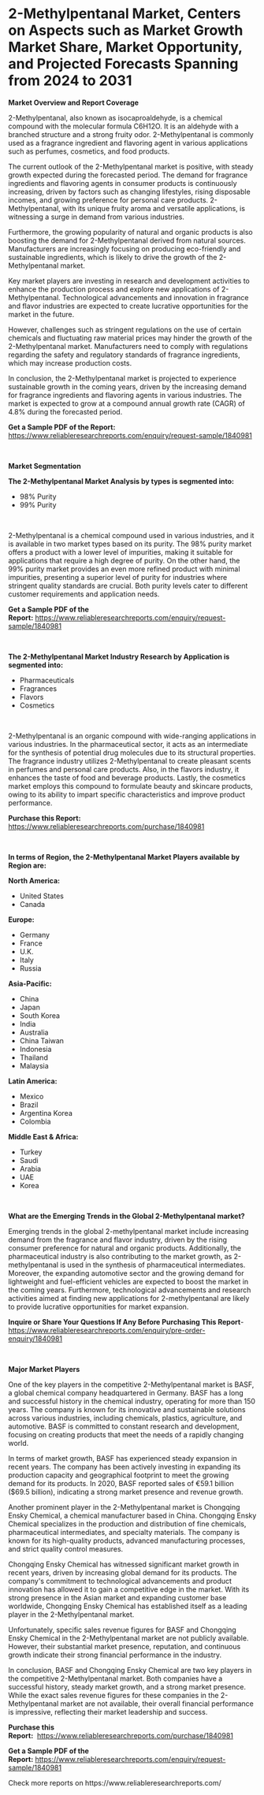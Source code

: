 <p><h1>2-Methylpentanal Market, Centers on Aspects such as Market Growth Market Share, Market Opportunity, and Projected Forecasts Spanning from 2024 to 2031</h1></p><p><strong>Market Overview and Report Coverage</strong></p>
<p><p>2-Methylpentanal, also known as isocaproaldehyde, is a chemical compound with the molecular formula C6H12O. It is an aldehyde with a branched structure and a strong fruity odor. 2-Methylpentanal is commonly used as a fragrance ingredient and flavoring agent in various applications such as perfumes, cosmetics, and food products.</p><p>The current outlook of the 2-Methylpentanal market is positive, with steady growth expected during the forecasted period. The demand for fragrance ingredients and flavoring agents in consumer products is continuously increasing, driven by factors such as changing lifestyles, rising disposable incomes, and growing preference for personal care products. 2-Methylpentanal, with its unique fruity aroma and versatile applications, is witnessing a surge in demand from various industries.</p><p>Furthermore, the growing popularity of natural and organic products is also boosting the demand for 2-Methylpentanal derived from natural sources. Manufacturers are increasingly focusing on producing eco-friendly and sustainable ingredients, which is likely to drive the growth of the 2-Methylpentanal market.</p><p>Key market players are investing in research and development activities to enhance the production process and explore new applications of 2-Methylpentanal. Technological advancements and innovation in fragrance and flavor industries are expected to create lucrative opportunities for the market in the future.</p><p>However, challenges such as stringent regulations on the use of certain chemicals and fluctuating raw material prices may hinder the growth of the 2-Methylpentanal market. Manufacturers need to comply with regulations regarding the safety and regulatory standards of fragrance ingredients, which may increase production costs.</p><p>In conclusion, the 2-Methylpentanal market is projected to experience sustainable growth in the coming years, driven by the increasing demand for fragrance ingredients and flavoring agents in various industries. The market is expected to grow at a compound annual growth rate (CAGR) of 4.8% during the forecasted period.</p></p>
<p><strong>Get a Sample PDF of the Report:</strong> <a href="https://www.reliableresearchreports.com/enquiry/request-sample/1840981">https://www.reliableresearchreports.com/enquiry/request-sample/1840981</a></p>
<p>&nbsp;</p>
<p><strong>Market Segmentation</strong></p>
<p><strong>The 2-Methylpentanal Market Analysis by types is segmented into:</strong></p>
<p><ul><li>98% Purity</li><li>99% Purity</li></ul></p>
<p>&nbsp;</p>
<p><p>2-Methylpentanal is a chemical compound used in various industries, and it is available in two market types based on its purity. The 98% purity market offers a product with a lower level of impurities, making it suitable for applications that require a high degree of purity. On the other hand, the 99% purity market provides an even more refined product with minimal impurities, presenting a superior level of purity for industries where stringent quality standards are crucial. Both purity levels cater to different customer requirements and application needs.</p></p>
<p><strong>Get a Sample PDF of the Report:</strong>&nbsp;<a href="https://www.reliableresearchreports.com/enquiry/request-sample/1840981">https://www.reliableresearchreports.com/enquiry/request-sample/1840981</a></p>
<p>&nbsp;</p>
<p><strong>The 2-Methylpentanal Market Industry Research by Application is segmented into:</strong></p>
<p><ul><li>Pharmaceuticals</li><li>Fragrances</li><li>Flavors</li><li>Cosmetics</li></ul></p>
<p>&nbsp;</p>
<p><p>2-Methylpentanal is an organic compound with wide-ranging applications in various industries. In the pharmaceutical sector, it acts as an intermediate for the synthesis of potential drug molecules due to its structural properties. The fragrance industry utilizes 2-Methylpentanal to create pleasant scents in perfumes and personal care products. Also, in the flavors industry, it enhances the taste of food and beverage products. Lastly, the cosmetics market employs this compound to formulate beauty and skincare products, owing to its ability to impart specific characteristics and improve product performance.</p></p>
<p><strong>Purchase this Report:</strong>&nbsp; <a href="https://www.reliableresearchreports.com/purchase/1840981">https://www.reliableresearchreports.com/purchase/1840981</a></p>
<p>&nbsp;</p>
<p><strong>In terms of Region, the 2-Methylpentanal Market Players available by Region are:</strong></p>
<p>
    <p> <strong> North America: </strong>
        <ul>
            <li>United States</li>
            <li>Canada</li>
        </ul>
        </p> 
    <p> <strong> Europe: </strong>
        <ul>
            <li>Germany</li>
            <li>France</li>
            <li>U.K.</li>
            <li>Italy</li>
            <li>Russia</li>
        </ul>
        </p> 
    <p> <strong> Asia-Pacific: </strong>
        <ul>
            <li>China</li>
            <li>Japan</li>
            <li>South Korea</li>
            <li>India</li>
            <li>Australia</li>
            <li>China Taiwan</li>
            <li>Indonesia</li>
            <li>Thailand</li>
            <li>Malaysia</li>
        </ul>
        </p> 
    <p> <strong> Latin America: </strong>
        <ul>
            <li>Mexico</li>
            <li>Brazil</li>
            <li>Argentina Korea</li>
            <li>Colombia</li>
        </ul>
        </p> 
    <p> <strong> Middle East & Africa: </strong>
        <ul>
            <li>Turkey</li>
            <li>Saudi</li>
            <li>Arabia</li>
            <li>UAE</li>
            <li>Korea</li>
        </ul>
    </p>
    </p>
<p>&nbsp;</p>
<p><strong>What are the Emerging Trends in the Global 2-Methylpentanal market?</strong></p>
<p><p>Emerging trends in the global 2-methylpentanal market include increasing demand from the fragrance and flavor industry, driven by the rising consumer preference for natural and organic products. Additionally, the pharmaceutical industry is also contributing to the market growth, as 2-methylpentanal is used in the synthesis of pharmaceutical intermediates. Moreover, the expanding automotive sector and the growing demand for lightweight and fuel-efficient vehicles are expected to boost the market in the coming years. Furthermore, technological advancements and research activities aimed at finding new applications for 2-methylpentanal are likely to provide lucrative opportunities for market expansion.</p></p>
<p><strong>Inquire or Share Your Questions If Any Before Purchasing This Report</strong>- <a href="https://www.reliableresearchreports.com/enquiry/pre-order-enquiry/1840981">https://www.reliableresearchreports.com/enquiry/pre-order-enquiry/1840981</a></p>
<p>&nbsp;</p>
<p><strong>Major Market Players</strong></p>
<p><p>One of the key players in the competitive 2-Methylpentanal market is BASF, a global chemical company headquartered in Germany. BASF has a long and successful history in the chemical industry, operating for more than 150 years. The company is known for its innovative and sustainable solutions across various industries, including chemicals, plastics, agriculture, and automotive. BASF is committed to constant research and development, focusing on creating products that meet the needs of a rapidly changing world.</p><p>In terms of market growth, BASF has experienced steady expansion in recent years. The company has been actively investing in expanding its production capacity and geographical footprint to meet the growing demand for its products. In 2020, BASF reported sales of €59.1 billion ($69.5 billion), indicating a strong market presence and revenue growth.</p><p>Another prominent player in the 2-Methylpentanal market is Chongqing Ensky Chemical, a chemical manufacturer based in China. Chongqing Ensky Chemical specializes in the production and distribution of fine chemicals, pharmaceutical intermediates, and specialty materials. The company is known for its high-quality products, advanced manufacturing processes, and strict quality control measures.</p><p>Chongqing Ensky Chemical has witnessed significant market growth in recent years, driven by increasing global demand for its products. The company's commitment to technological advancements and product innovation has allowed it to gain a competitive edge in the market. With its strong presence in the Asian market and expanding customer base worldwide, Chongqing Ensky Chemical has established itself as a leading player in the 2-Methylpentanal market.</p><p>Unfortunately, specific sales revenue figures for BASF and Chongqing Ensky Chemical in the 2-Methylpentanal market are not publicly available. However, their substantial market presence, reputation, and continuous growth indicate their strong financial performance in the industry.</p><p>In conclusion, BASF and Chongqing Ensky Chemical are two key players in the competitive 2-Methylpentanal market. Both companies have a successful history, steady market growth, and a strong market presence. While the exact sales revenue figures for these companies in the 2-Methylpentanal market are not available, their overall financial performance is impressive, reflecting their market leadership and success.</p></p>
<p><strong>Purchase this Report:</strong>&nbsp;&nbsp;<a href="https://www.reliableresearchreports.com/purchase/1840981">https://www.reliableresearchreports.com/purchase/1840981</a></p>
<p></p>
<p><strong>Get a Sample PDF of the Report:</strong>&nbsp;<a href="https://www.reliableresearchreports.com/enquiry/request-sample/1840981">https://www.reliableresearchreports.com/enquiry/request-sample/1840981</a></p>
<p>Check more reports on https://www.reliableresearchreports.com/</p>